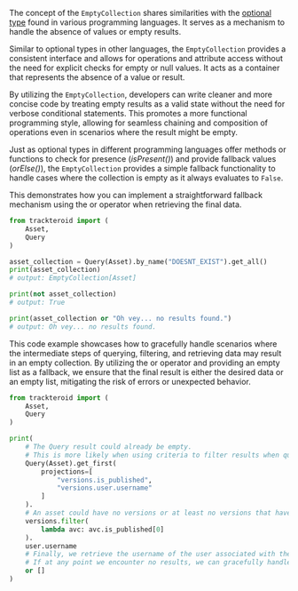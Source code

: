The concept of the `EmptyCollection` shares similarities with the [optional type](https://docs.oracle.com/javase/8/docs/api/java/util/Optional.html) found in various programming languages. It serves as a mechanism to handle the absence of values or empty results.

Similar to optional types in other languages, the `EmptyCollection` provides a consistent interface and allows for operations and attribute access without the need for explicit checks for empty or null values. It acts as a container that represents the absence of a value or result.

By utilizing the `EmptyCollection`, developers can write cleaner and more concise code by treating empty results as a valid state without the need for verbose conditional statements. This promotes a more functional programming style, allowing for seamless chaining and composition of operations even in scenarios where the result might be empty.

Just as optional types in different programming languages offer methods or functions to check for presence (_isPresent()_) and provide fallback values (_orElse()_), the `EmptyCollection` provides a simple fallback functionality to handle cases where the collection is empty as it always evaluates to `False`.

This demonstrates how you can implement a straightforward fallback mechanism using the or operator when retrieving the final data.
```python
from trackteroid import (
    Asset,
    Query
)

asset_collection = Query(Asset).by_name("DOESNT_EXIST").get_all()
print(asset_collection)
# output: EmptyCollection[Asset]

print(not asset_collection)
# output: True

print(asset_collection or "Oh vey... no results found.")
# output: Oh vey... no results found.
```

This code example showcases how to gracefully handle scenarios where the intermediate steps of querying, filtering, and retrieving data may result in an empty collection. By utilizing the or operator and providing an empty list as a fallback, we ensure that the final result is either the desired data or an empty list, mitigating the risk of errors or unexpected behavior.

```python
from trackteroid import (
    Asset,
    Query
)

print(
    # The Query result could already be empty.
    # This is more likely when using criteria to filter results when querying.
    Query(Asset).get_first(
        projections=[
            "versions.is_published",
            "versions.user.username"
        ]
    ).
    # An asset could have no versions or at least no versions that have been marked as `is_published`.
    versions.filter(
        lambda avc: avc.is_published[0]
    ).
    user.username
    # Finally, we retrieve the username of the user associated with the filtered versions.
    # If at any point we encounter no results, we can gracefully handle it by providing an empty list as a fallback.
    or []
)
```
